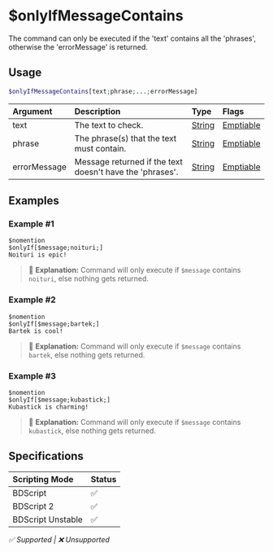 # $onlyIfMessageContains
The command can only be executed if the 'text' contains all the 'phrases', otherwise the 'errorMessage' is returned.

## Usage
```php
$onlyIfMessageContains[text;phrase;...;errorMessage]
```

| Argument | Description | Type | Flags |
| :---- | :---- | :---- | :---- |
| text | The text to check. | [String](/src/resources/arguments/types.md#string) | [Emptiable](/src/resources/arguments/flags.md#emptiable)
| phrase | The phrase(s) that the text must contain. | [String](/src/resources/arguments/types.md#string) | [Emptiable](/src/resources/arguments/flags.md#emptiable)
| errorMessage | Message returned if the text doesn't have the 'phrases'. | [String](/src/resources/arguments/types.md#string) | [Emptiable](/src/resources/arguments/flags.md#emptiable)

## Examples
### Example #1
```
$nomention
$onlyIf[$message;noituri;]
Noituri is epic!
```
> 🤔 **Explanation:** Command will only execute if `$message` contains `noituri`, else nothing gets returned.

### Example #2
```
$nomention
$onlyIf[$message;bartek;]
Bartek is cool!
```
> 🤔 **Explanation:** Command will only execute if `$message` contains `bartek`, else nothing gets returned.


### Example #3
```
$nomention
$onlyIf[$message;kubastick;]
Kubastick is charming!
```
> 🤔 **Explanation:** Command will only execute if `$message` contains `kubastick`, else nothing gets returned.

## Specifications
| Scripting Mode | Status
| :---- | :---- |
| BDScript | ✅ |
| BDScript 2 | ✅ |
| BDScript Unstable | ✅ |

*✅ Supported | ❌ Unsupported*